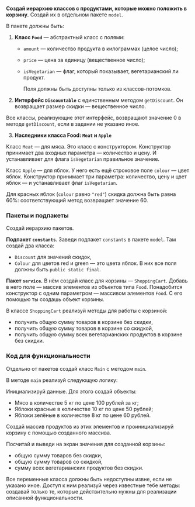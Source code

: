 **Создай иерархию классов с продуктами, которые можно положить в корзину.**
Создай их в отдельном пакете `model`.

В пакете должны быть:

1. **Класс `Food`** — абстрактный класс с полями:
    - `amount` — количество продукта в килограммах (целое число);
    - `price` — цена за единицу (вещественное число);
    - `isVegetarian` — флаг, который показывает, вегетарианский ли продукт.
        
        Поля должны быть доступны только из классов-потомков.
        
2. **Интерфейс `Discountable`** c единственным методом `getDiscount`. Он возвращает размер скидки — вещественное число.

Все классы, реализующие этот интерфейс, возвращают значение 0 в методе `getDiscount`, если в задании не указано иное.

3.   **Наследники класса Food: `Meat` и `Apple`**

Класс `Meat` — для мяса. Это класс с конструктором. Конструктор принимает два входных параметра — количество и цену. И устанавливает для флага `isVegetarian` правильное значение.

Класс `Apple` — для яблок. У него есть ещё строковое поле `colour` — цвет яблок. Конструктор принимает три параметра: количество, цену и цвет яблок — и устанавливает флаг `isVegetarian`.

Для красных яблок (`colour` равно `"red"`) скидка должна быть равна 60%: соответствующий метод возвращает значение 60.

### Пакеты и подпакеты

Создай иерархию пакетов.

**Подпакет `constants`**. Заведи подпакет `constants` в пакете `model`. Там создай два класса:

- `Discount` для значений скидок,
- `Colour` для цветов red и green — это цвета яблок. В них все поля должны быть `public static final`.

**Пакет `service`.** В нём создай класс для корзины — `ShoppingCart`. Добавь в него поле — массив элементов из объектов типа `Food`. Понадобится конструктор с одним параметром — массивом элементов `Food`. С его помощью ты создашь объект корзины.

В классе `ShoppingCart` реализуй методы для работы с корзиной:

- получить общую сумму товаров в корзине без скидки,
- получить общую сумму товаров в корзине со скидкой,
- получить общую сумму всех вегетарианских продуктов в корзине без скидки.

### К**од для функциональности**

Отдельно от пакетов создай класс `Main` с методом `main`.

В методе `main` реализуй следующую логику:

Инициализируй данные. Для этого создай объекты:

- Мясо в количестве 5 кг по цене 100 рублей за кг;
- Яблоки красные в количестве 10 кг по цене 50 рублей;
- Яблоки зелёные в количестве 8 кг по цене 60 рублей.

Создай массив продуктов из этих элементов и проинициализируй корзину с помощью созданного массива.

Посчитай и выведи на экран значения для созданной корзины:

- общую сумму товаров без скидки,
- общую сумму товаров со скидкой,
- сумму всех вегетарианских продуктов без скидки.

Все переменные класса должны быть недоступны извне, если не указано иное. Доступ к ним реализуй через известные тебе методы: создавай только те, которые действительно нужны для реализации описанной функциональности.
